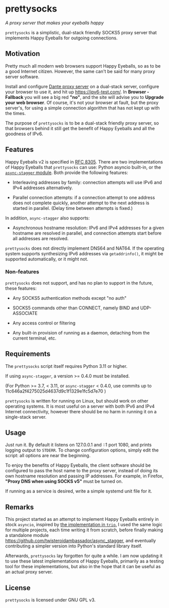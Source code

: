 # prettysocks

*A proxy server that makes your eyeballs happy*

`prettysocks` is a simplistic, dual-stack friendly SOCKS5 proxy server
that implements Happy Eyeballs for outgoing connections.

## Motivation

Pretty much all modern web browsers support Happy Eyeballs, so as to
be a good Internet citizen. However, the same can't be said for many
proxy server software.

Install and configure [Dante proxy server][2]
on a dual-stack server, configure your browser to use it, and hit up
<https://ipv6-test.com/>. In **Browser - Fallback** you will see a big
red **"no"**, and the site will advise you to
**Upgrade your web browser**.
Of course, it's not your browser at fault, but the proxy server's, for using
a simple connection algorithm that has not kept up with the times.

The purpose of `prettysocks` is to be a dual-stack friendly proxy server,
so that browsers behind it still get the benefit of
Happy Eyeballs and all the goodness of IPv6.

## Features

Happy Eyeballs v2 is specified in [RFC 8305][1]. There are two implementations
of Happy Eyeballs that `prettysocks` can use: Python asyncio built-in, or
the [`async-stagger` module][3]. Both provide the following features:

* Interleaving addresses by family: connection attempts will use IPv6
  and IPv4 addresses alternatively.

* Parallel connection attempts: if a connection attempt to one address
  does not complete quickly, another attempt to the next address is
  started in parallel. (Delay time between attempts is fixed.)

In addition, `async-stagger` also supports:

* Asynchronous hostname resolution: IPv6 and IPv4 addresses for a given
  hostname are resolved in parallel, and connection attempts start
  before all addresses are resolved.

`prettysocks` does not directly implement DNS64 and NAT64. If the
operating system supports synthesizing IPv6 addresses via
`getaddrinfo()`, it might be supported automatically, or it might not.

### Non-features

`prettysocks` does not support, and has no plan to support in the
future, these features:

* Any SOCKS5 authentication methods except "no auth"

* SOCKS5 commands other than CONNECT, namely BIND and UDP-ASSOCIATE

* Any access control or filtering

* Any built-in provision of running as a daemon, detaching from the
  current terminal, etc.

## Requirements

The `prettysocks` script itself requires Python 3.11 or higher. 

If using `async-stagger`, a version >= 0.4.0 must be installed.

(For Python >= 3.7, < 3.11, or `async-stagger` < 0.4.0, use commits up to
11c646a2f4275025d4637d9c1f1329e1fc5d7e70 )

`prettysocks` is written for running on Linux, but should
work on other operating systems.
It is most useful on a server with both IPv6 and IPv4 Internet
connectivity, however there should be no harm in running it on a
single-stack server.

## Usage

Just run it. By default it listens on 127.0.0.1 and ::1 port 1080, and
prints logging output to `STDERR`. To change configuration options,
simply edit the script: all options are near the beginning.

To enjoy the benefits of Happy Eyeballs, the client software should be
configured to pass the host name to the proxy server, instead of doing
its own hostname resolution and passing IP addresses. For example, in
Firefox, **"Proxy DNS when using SOCKS v5"** must be turned on.

If running as a service is desired, write a simple systemd unit
file for it.

## Remarks

This project started as an attempt to implement Happy Eyeballs entirely
in stock `asyncio`, inspired by [the implementation in `trio`.][4]
I used the same logic for multiple projects, each time writing it from scratch,
before finally making a standalone module
<https://github.com/twisteroidambassador/async_stagger>, and eventually
contributing a simpler version into Python's standard library itself.

Afterwards, `prettysocks` lay forgotten for quite a while. I am now updating
it to use these latest implementations of Happy Eyeballs, primarily as
a testing tool for these implementations, but also in the hope that it can
be useful as an actual proxy server.

## License

`prettysocks` is licensed under GNU GPL v3.


[1]: https://tools.ietf.org/html/rfc8305
[2]: https://www.inet.no/dante/
[3]: https://pypi.org/project/async-stagger/
[4]: https://github.com/python-trio/trio/pull/145/files